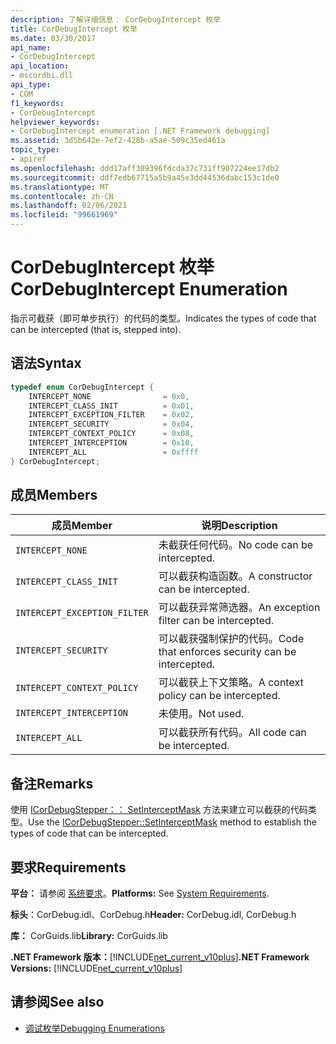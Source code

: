 ```yaml
---
description: 了解详细信息： CorDebugIntercept 枚举
title: CorDebugIntercept 枚举
ms.date: 03/30/2017
api_name:
- CorDebugIntercept
api_location:
- mscordbi.dll
api_type:
- COM
f1_keywords:
- CorDebugIntercept
helpviewer_keywords:
- CorDebugIntercept enumeration [.NET Framework debugging]
ms.assetid: 3d5b642e-7ef2-428b-a5ae-509c35ed461a
topic_type:
- apiref
ms.openlocfilehash: ddd17aff309396fdcda37c731ff907224ee17db2
ms.sourcegitcommit: ddf7edb67715a5b9a45e3dd44536dabc153c1de0
ms.translationtype: MT
ms.contentlocale: zh-CN
ms.lasthandoff: 02/06/2021
ms.locfileid: "99661969"
---
```

# <a name="cordebugintercept-enumeration"></a><span data-ttu-id="a53da-103">CorDebugIntercept 枚举</span><span class="sxs-lookup"><span data-stu-id="a53da-103">CorDebugIntercept Enumeration</span></span>

<span data-ttu-id="a53da-104">指示可截获（即可单步执行）的代码的类型。</span><span class="sxs-lookup"><span data-stu-id="a53da-104">Indicates the types of code that can be intercepted (that is, stepped into).</span></span>  
  
## <a name="syntax"></a><span data-ttu-id="a53da-105">语法</span><span class="sxs-lookup"><span data-stu-id="a53da-105">Syntax</span></span>  
  
```cpp  
typedef enum CorDebugIntercept {  
    INTERCEPT_NONE                = 0x0,  
    INTERCEPT_CLASS_INIT          = 0x01,  
    INTERCEPT_EXCEPTION_FILTER    = 0x02,  
    INTERCEPT_SECURITY            = 0x04,  
    INTERCEPT_CONTEXT_POLICY      = 0x08,  
    INTERCEPT_INTERCEPTION        = 0x10,  
    INTERCEPT_ALL                 = 0xffff  
} CorDebugIntercept;  
```  
  
## <a name="members"></a><span data-ttu-id="a53da-106">成员</span><span class="sxs-lookup"><span data-stu-id="a53da-106">Members</span></span>  
  
|<span data-ttu-id="a53da-107">成员</span><span class="sxs-lookup"><span data-stu-id="a53da-107">Member</span></span>|<span data-ttu-id="a53da-108">说明</span><span class="sxs-lookup"><span data-stu-id="a53da-108">Description</span></span>|  
|------------|-----------------|  
|`INTERCEPT_NONE`|<span data-ttu-id="a53da-109">未截获任何代码。</span><span class="sxs-lookup"><span data-stu-id="a53da-109">No code can be intercepted.</span></span>|  
|`INTERCEPT_CLASS_INIT`|<span data-ttu-id="a53da-110">可以截获构造函数。</span><span class="sxs-lookup"><span data-stu-id="a53da-110">A constructor can be intercepted.</span></span>|  
|`INTERCEPT_EXCEPTION_FILTER`|<span data-ttu-id="a53da-111">可以截获异常筛选器。</span><span class="sxs-lookup"><span data-stu-id="a53da-111">An exception filter can be intercepted.</span></span>|  
|`INTERCEPT_SECURITY`|<span data-ttu-id="a53da-112">可以截获强制保护的代码。</span><span class="sxs-lookup"><span data-stu-id="a53da-112">Code that enforces security can be intercepted.</span></span>|  
|`INTERCEPT_CONTEXT_POLICY`|<span data-ttu-id="a53da-113">可以截获上下文策略。</span><span class="sxs-lookup"><span data-stu-id="a53da-113">A context policy can be intercepted.</span></span>|  
|`INTERCEPT_INTERCEPTION`|<span data-ttu-id="a53da-114">未使用。</span><span class="sxs-lookup"><span data-stu-id="a53da-114">Not used.</span></span>|  
|`INTERCEPT_ALL`|<span data-ttu-id="a53da-115">可以截获所有代码。</span><span class="sxs-lookup"><span data-stu-id="a53da-115">All code can be intercepted.</span></span>|  
  
## <a name="remarks"></a><span data-ttu-id="a53da-116">备注</span><span class="sxs-lookup"><span data-stu-id="a53da-116">Remarks</span></span>  

 <span data-ttu-id="a53da-117">使用 [ICorDebugStepper：： SetInterceptMask](icordebugstepper-setinterceptmask-method.md) 方法来建立可以截获的代码类型。</span><span class="sxs-lookup"><span data-stu-id="a53da-117">Use the [ICorDebugStepper::SetInterceptMask](icordebugstepper-setinterceptmask-method.md) method to establish the types of code that can be intercepted.</span></span>  
  
## <a name="requirements"></a><span data-ttu-id="a53da-118">要求</span><span class="sxs-lookup"><span data-stu-id="a53da-118">Requirements</span></span>  

 <span data-ttu-id="a53da-119">**平台：** 请参阅 [系统要求](../../get-started/system-requirements.md)。</span><span class="sxs-lookup"><span data-stu-id="a53da-119">**Platforms:** See [System Requirements](../../get-started/system-requirements.md).</span></span>  
  
 <span data-ttu-id="a53da-120">**标头**：CorDebug.idl、CorDebug.h</span><span class="sxs-lookup"><span data-stu-id="a53da-120">**Header:** CorDebug.idl, CorDebug.h</span></span>  
  
 <span data-ttu-id="a53da-121">**库：** CorGuids.lib</span><span class="sxs-lookup"><span data-stu-id="a53da-121">**Library:** CorGuids.lib</span></span>  
  
 <span data-ttu-id="a53da-122">**.NET Framework 版本：**[!INCLUDE[net_current_v10plus](../../../../includes/net-current-v10plus-md.md)]</span><span class="sxs-lookup"><span data-stu-id="a53da-122">**.NET Framework Versions:** [!INCLUDE[net_current_v10plus](../../../../includes/net-current-v10plus-md.md)]</span></span>  
  
## <a name="see-also"></a><span data-ttu-id="a53da-123">请参阅</span><span class="sxs-lookup"><span data-stu-id="a53da-123">See also</span></span>

- [<span data-ttu-id="a53da-124">调试枚举</span><span class="sxs-lookup"><span data-stu-id="a53da-124">Debugging Enumerations</span></span>](debugging-enumerations.md)
